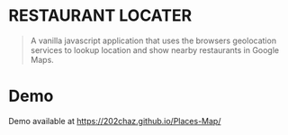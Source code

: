 # RESTAURANT LOCATER

> A vanilla javascript application that uses the browsers geolocation services to lookup location and show nearby restaurants in Google Maps.

# Demo

Demo available at https://202chaz.github.io/Places-Map/